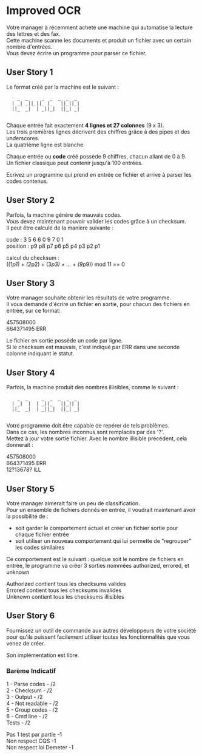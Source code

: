 # Improved OCR

Votre manager à récemment acheté une machine qui automatise la lecture des lettres et des fax.  
Cette machine scanne les documents et produit un fichier avec un certain nombre d'entrées.  
Vous devez écrire un programme pour parser ce fichier.

## User Story 1

Le format créé par la machine est le suivant :

```
    _  _     _  _  _  _  _ 
  | _| _||_||_ |_   ||_||_|
  ||_  _|  | _||_|  ||_| _|
  
```

Chaque entrée fait exactement **4 lignes et 27 colonnes** (9 x 3).  
Les trois premières lignes décrivent des chiffres grâce à des pipes et des underscores.  
La quatrième ligne est blanche.

Chaque entrée ou **code** créé possède 9 chiffres, chacun allant de 0 à 9.  
Un fichier classique peut contenir jusqu'à 100 entrées.

Ecrivez un programme qui prend en entrée ce fichier et arrive à parser les codes contenus.

## User Story 2

Parfois, la machine génère de mauvais codes.   
Vous devez maintenant pouvoir valider les codes grâce à un checksum.  
Il peut être calculé de la manière suivante :

code     : 3 5 6 6 0 9 7 0 1  
position : p9 p8 p7 p6 p5 p4 p3 p2 p1

calcul du checksum :  
((1*p1) + (2*p2) + (3*p3) + ... + (9*p9)) mod 11 == 0

## User Story 3

Votre manager souhaite obtenir les résultats de votre programme.  
Il vous demande d'écrire un fichier en sortie, pour chacun des fichiers en entrée, sur ce format:

457508000  
664371495 ERR

Le fichier en sortie possède un code par ligne.  
Si le checksum est mauvais, c'est indiqué par ERR dans une seconde colonne indiquant le statut.

## User Story 4

Parfois, la machine produit des nombres illisibles, comme le suivant :

```
    _  _     _  _  _  _  _ 
  | _|  |  | _||_   ||_|| |
  ||_  _|  | _||_|  ||_| _|
  
```

Votre programme doit être capable de repérer de tels problèmes.  
Dans ce cas, les nombres inconnus sont remplacés par des '?'.  
Mettez à jour votre sortie fichier. Avec le nombre illisible précédent, cela donnerait :

457508000    
664371495 ERR   
12?13678? ILL

## User Story 5

Votre manager aimerait faire un peu de classification.  
Pour un ensemble de fichiers donnés en entrée, il voudrait maintenant avoir la possibilité de :

- soit garder le comportement actuel et créer un fichier sortie pour chaque fichier entrée
- soit utiliser un nouveau comportement qui lui permette de "regrouper" les codes similaires

Ce comportement est le suivant : quelque soit le nombre de fichiers en entrée, le programme va créer 3 sorties nommées
authorized, errored, et unknown

Authorized contient tous les checksums valides  
Errored contient tous les checksums invalides  
Unknown contient tous les checksums illisibles

## User Story 6

Fournissez un outil de commande aux autres développeurs de votre société pour qu'ils puissent facilement utiliser toutes
les fonctionnalités que vous venez de créer.

Son implémentation est libre.

### Barème Indicatif

1 - Parse codes - /2  
2 - Checksum - /2  
3 - Output - /2  
4 - Not readable - /2  
5 - Group codes - /2  
6 - Cmd line - /2  
Tests - /2

Pas 1 test par partie -1  
Non respect CQS -1  
Non respect loi Demeter -1  
